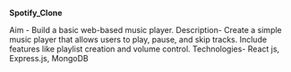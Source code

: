 **Spotify_Clone**

Aim - Build a basic web-based music player.
Description-
Create a simple music player that allows users to play, pause, and skip tracks.
Include features like playlist creation and volume control.
Technologies-
React js, Express.js, MongoDB
